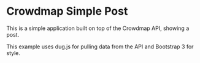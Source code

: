 Crowdmap Simple Post
====================

This is a simple application built on top of the Crowdmap API, showing a post.

This example uses dug.js for pulling data from the API and Bootstrap 3 for style.